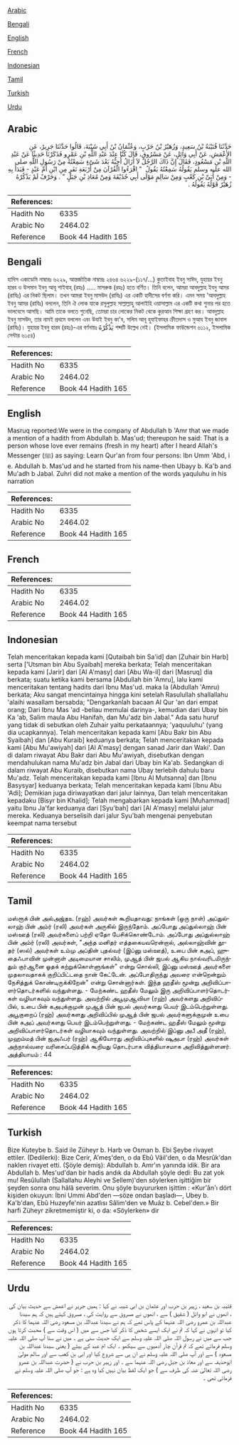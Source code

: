 [Arabic](#arabic)

[Bengali](#bengali)

[English](#english)

[French](#french)

[Indonesian](#indonesian)

[Tamil](#tamil)

[Turkish](#turkish)

[Urdu](#urdu)

## Arabic


<div dir="rtl" lang="ar" style={{fontSize:'larger',backgroundColor:'#f8f9fa',padding:20}}>
حَدَّثَنَا قُتَيْبَةُ بْنُ سَعِيدٍ، وَزُهَيْرُ بْنُ حَرْبٍ، وَعُثْمَانُ بْنُ أَبِي شَيْبَةَ، قَالُوا حَدَّثَنَا جَرِيرٌ، عَنِ الأَعْمَشِ، عَنْ أَبِي وَائِلٍ، عَنْ مَسْرُوقٍ، قَالَ كُنَّا عِنْدَ عَبْدِ اللَّهِ بْنِ عَمْرٍو فَذَكَرْنَا حَدِيثًا عَنْ عَبْدِ اللَّهِ بْنِ مَسْعُودٍ، فَقَالَ إِنَّ ذَاكَ الرَّجُلَ لاَ أَزَالُ أُحِبُّهُ بَعْدَ شَىْءٍ سَمِعْتُهُ مِنْ رَسُولِ اللَّهِ صلى الله عليه وسلم يَقُولُهُ سَمِعْتُهُ يَقُولُ ‏ "‏ اقْرَءُوا الْقُرْآنَ مِنْ أَرْبَعَةِ نَفَرٍ مِنِ ابْنِ أُمِّ عَبْدٍ - فَبَدَأَ بِهِ - وَمِنْ أُبَىِّ بْنِ كَعْبٍ وَمِنْ سَالِمٍ مَوْلَى أَبِي حُذَيْفَةَ وَمِنْ مُعَاذِ بْنِ جَبَلٍ ‏"‏ ‏.‏ وَحَرْفٌ لَمْ يَذْكُرْهُ زُهَيْرٌ قَوْلُهُ يَقُولُهُ ‏.‏
</div>
<div style={{backgroundColor:'#f8f9fa',padding:20, marginBottom: 10}}><table> <thead> <tr> <th>References:</th> <th></th> </tr> </thead> <tbody><tr><td>Hadith No</td><td>6335</td></tr><tr><td>Arabic No</td><td>2464.02</td></tr><tr><td>Reference</td><td>Book 44 Hadith 165</td></tr></tbody></table></div>

## Bengali


<div dir="ltr" lang="bn" style={{fontSize:'larger',backgroundColor:'#f8f9fa',padding:20}}>
হাদিস একাডেমি নাম্বারঃ ৬২২৯, আন্তর্জাতিক নাম্বারঃ ২৪৬৪ ৬২২৯-(১১৭/...) কুতাইবাহ ইবনু সাঈদ, যুহায়র ইবনু হারব ও উসমান ইবনু আবূ শাইবাহ্ (রহঃ) ..... মাসরুক (রহঃ) হতে বর্ণিত। তিনি বলেন, আমরা আবদুল্লাহ ইবনু আমর (রাযিঃ) এর নিকট ছিলাম। তখন আমরা ইবনু মাসউদ (রাযিঃ) এর একটি হাদীসের বর্ণনা করি। এমন সময় 'আবদুল্লাহ ইবনু আমর (রাযিঃ) বললেন, তিনি ঐ লোক যাকে রসূলুল্লাহ সাল্লাল্লাহু আলাইহি ওয়াসাল্লাম এর একটি কথা শুনার পর হতে ভালবেসে আসছি। আমি তাকে বলতে শুনেছি, তোমরা চার লোকের নিকট থেকে কুরআন শিক্ষা গ্রহণ কর। আবদুল্লাহ ইবনু মাসউদ, তার নামই প্রথমে বললেন এবং উবাই ইবনু কা'ব, সলিম আবূ হুযাইফাহর ক্রীতদাস ও মুআয ইবনু জাবাল (রাযিঃ)। যুহায়র ইবনু হারব (রহঃ)-এর বর্ণনায়ঃ يَذْكُرْهُ শব্দটি উল্লেখ নেই। (ইসলামিক ফাউন্ডেশন ৬১১২, ইসলামিক সেন্টার ৬১৫৪)
</div>
<div style={{backgroundColor:'#f8f9fa',padding:20, marginBottom: 10}}><table> <thead> <tr> <th>References:</th> <th></th> </tr> </thead> <tbody><tr><td>Hadith No</td><td>6335</td></tr><tr><td>Arabic No</td><td>2464.02</td></tr><tr><td>Reference</td><td>Book 44 Hadith 165</td></tr></tbody></table></div>

## English


<div dir="ltr" lang="en" style={{fontSize:'larger',backgroundColor:'#f8f9fa',padding:20}}>
Masruq reported:We were in the company of Abdullah b 'Amr that we made a mention of a hadith from Abdullah b. Mas'ud; thereupon he said: That is a person whose love ever remains (fresh in my heart) after I heard Allah's Messenger (ﷺ) as saying: Learn Qur'an from four persons: Ibn Umm 'Abd, i e. Abdullah b. Mas'ud and he started from his name-then Ubayy b. Ka'b and Mu'adh b Jabal. Zuhri did not make a mention of the words yaquluhu in his narration
</div>
<div style={{backgroundColor:'#f8f9fa',padding:20, marginBottom: 10}}><table> <thead> <tr> <th>References:</th> <th></th> </tr> </thead> <tbody><tr><td>Hadith No</td><td>6335</td></tr><tr><td>Arabic No</td><td>2464.02</td></tr><tr><td>Reference</td><td>Book 44 Hadith 165</td></tr></tbody></table></div>

## French


<div dir="ltr" lang="fr" style={{fontSize:'larger',backgroundColor:'#f8f9fa',padding:20}}>

</div>
<div style={{backgroundColor:'#f8f9fa',padding:20, marginBottom: 10}}><table> <thead> <tr> <th>References:</th> <th></th> </tr> </thead> <tbody><tr><td>Hadith No</td><td>6335</td></tr><tr><td>Arabic No</td><td>2464.02</td></tr><tr><td>Reference</td><td>Book 44 Hadith 165</td></tr></tbody></table></div>

## Indonesian


<div dir="ltr" lang="id" style={{fontSize:'larger',backgroundColor:'#f8f9fa',padding:20}}>
Telah menceritakan kepada kami [Qutaibah bin Sa'id] dan [Zuhair bin Harb] serta ['Utsman bin Abu Syaibah] mereka berkata; Telah menceritakan kepada kami [Jarir] dari [Al A'masy] dari [Abu Wa-il] dari [Masruq] dia berkata; suatu ketika kami bersama [Abdullah bin 'Amru], lalu kami menceritakan tentang hadits dari Ibnu Mas'ud. maka Ia (Abdullah 'Amru) berkata; Aku sangat mencintainya hingga kini setelah Rasulullah shallallahu 'alaihi wasallam bersabda; "Dengarkanlah bacaan Al Qur 'an dari empat orang; Dari Ibnu Mas 'ad -beliau memulai darinya-, kemudian dari Ubay bin Ka 'ab, Salim maula Abu Hanifah, dan Mu'adz bin Jabal." Ada satu huruf yang tidak di sebutkan oleh Zuhair yaitu perkataannya; 'yaquuluhu' (yang dia ucapkannya). Telah menceritakan kepada kami [Abu Bakr bin Abu Syaibah] dan [Abu Kuraib] keduanya berkata; Telah menceritakan kepada kami [Abu Mu'awiyah] dari [Al A'masy] dengan sanad Jarir dan Waki'. Dan di dalam riwayat Abu Bakr dari Abu Mu'awiyah, disebutkan dengan mendahulukan nama Mu'adz bin Jabal dari Ubay bin Ka'ab. Sedangkan di dalam riwayat Abu Kuraib, disebutkan nama Ubay terlebih dahulu baru Mu'adz. Telah menceritakan kepada kami [Ibnu Al Mutsanna] dan [Ibnu Basysyar] keduanya berkata; Telah menceritakan kepada kami [Ibnu Abu 'Adi]; Demikian juga diriwayatkan dari jalur lainnya, Dan telah menceritakan kepadaku [Bisyr bin Khalid]; Telah mengabarkan kepada kami [Muhammad] yaitu Ibnu Ja'far keduanya dari [Syu'bah] dari [Al A'masy] melalui jalur mereka. Keduanya berselisih dari jalur Syu'bah mengenai penyebutan keempat nama tersebut
</div>
<div style={{backgroundColor:'#f8f9fa',padding:20, marginBottom: 10}}><table> <thead> <tr> <th>References:</th> <th></th> </tr> </thead> <tbody><tr><td>Hadith No</td><td>6335</td></tr><tr><td>Arabic No</td><td>2464.02</td></tr><tr><td>Reference</td><td>Book 44 Hadith 165</td></tr></tbody></table></div>

## Tamil


<div dir="ltr" lang="ta" style={{fontSize:'larger',backgroundColor:'#f8f9fa',padding:20}}>
மஸ்ரூக் பின் அல்அஜ்தஉ (ரஹ்) அவர்கள் கூறியதாவது: நாங்கள் (ஒரு நாள்) அப்துல்லாஹ் பின் அம்ர் (ரலி) அவர்கள் அருகில் இருந்தோம். அப்போது அப்துல்லாஹ் பின் மஸ்ஊத் (ரலி) அவர்களைப் பற்றி ஏதோ பேசிக்கொண்டோம். அப்போது அப்துல்லாஹ் பின் அம்ர் (ரலி) அவர்கள், "அந்த மனிதர் எத்தகையவரென்றால், அல்லாஹ்வின் தூதர் (ஸல்) அவர்கள் உம்மு அப்தின் புதல்வர் (இப்னு மஸ்ஊத்), உபை பின் கஅப், ஹுதைஃபாவின் முன்னாள் அடிமையான சாலிம், முஆத் பின் ஜபல் ஆகிய நால்வரிடமிருந்தும் குர்ஆனை ஓதக் கற்றுக்கொள்ளுங்கள்" என்று சொல்லி, இப்னு மஸ்ஊத் அவர்களை முதலாவதாகக் குறிப்பிட்டதை நான் கேட்டேன். அப்போதிருந்து அவரை என்றென்றும் நேசித்துக் கொண்டிருக்கிறேன்" என்று சொன்னார்கள். இந்த ஹதீஸ் மூன்று அறிவிப்பாளர்தொடர்களில் வந்துள்ளது. - மேற்கண்ட ஹதீஸ் மேலும் இரு அறிவிப்பாளர்தொடர்கள் வழியாகவும் வந்துள்ளது. அவற்றில் அபூமுஆவியா (ரஹ்) அவர்களது அறிவிப்பில், உபை பின் கஅபுக்குமுன் முஆத் பின் ஜபல் அவர்களது பெயர் இடம்பெற்றுள்ளது. அபூகுறைப் (ரஹ்) அவர்களது அறிவிப்பில் முஆத் பின் ஜபல் அவர்களுக்குமுன் உபை பின் கஅப் அவர்களது பெயர் இடம்பெற்றுள்ளது. - மேற்கண்ட ஹதீஸ் மேலும் மூன்று அறிவிப்பாளர்தொடர்கள் வழியாகவும் வந்துள்ளது. அவற்றில் இப்னு அபீ அதீ (ரஹ்), முஹம்மத் பின் ஜஅஃபர் (ரஹ்) ஆகியோரது அறிவிப்புகளில் ஷுஅபா (ரஹ்) அவர்கள் அந்நால்வரை வரிசைப்படுத்திக் கூறியது தொடர்பாக வித்தியாசமாக அறிவித்துள்ளனர். அத்தியாயம் : 44
</div>
<div style={{backgroundColor:'#f8f9fa',padding:20, marginBottom: 10}}><table> <thead> <tr> <th>References:</th> <th></th> </tr> </thead> <tbody><tr><td>Hadith No</td><td>6335</td></tr><tr><td>Arabic No</td><td>2464.02</td></tr><tr><td>Reference</td><td>Book 44 Hadith 165</td></tr></tbody></table></div>

## Turkish


<div dir="ltr" lang="tr" style={{fontSize:'larger',backgroundColor:'#f8f9fa',padding:20}}>
Bize Kuteybe b. Said ile Züheyr b. Harb ve Osman b. Ebi Şeybe rivayet ettiler. (Dedilerki): Bize Cerir, A'meş'den, o da Ebû Vâil'den, o da Mesrûk'dan naklen rivayet etti. (Şöyle demiş): Abdullah b. Amr'ın yanında idik. Bir ara Abdullah b. Mes'ud'dan bir hadis andık da Abdullah şöyle dedi: Bu zat yok mu! Resûlullah (Sallallahu Aleyhi ve Sellem)'den söylerken işittiğim bir şeyden sonra onu hâlâ severim. Onu şöyle buyururken işittim : «Kur'ân'ı dört kişiden okuyun: İbni Ummi Abd'den —söze ondan başladı—, Ubey b. Ka'b'dan, Ebû Huzeyfe'nin azatlısı Sâlim'den ve Muâz b. Cebel'den.» Bir harfi Züheyr zikretmemiştir ki, o da: «Söylerken» dir
</div>
<div style={{backgroundColor:'#f8f9fa',padding:20, marginBottom: 10}}><table> <thead> <tr> <th>References:</th> <th></th> </tr> </thead> <tbody><tr><td>Hadith No</td><td>6335</td></tr><tr><td>Arabic No</td><td>2464.02</td></tr><tr><td>Reference</td><td>Book 44 Hadith 165</td></tr></tbody></table></div>

## Urdu


<div dir="rtl" lang="ur" style={{fontSize:'larger',backgroundColor:'#f8f9fa',padding:20}}>
قتیبہ بن سعید ، زہیر بن حرب اور عثمان بن ابی شیبہ نے کہا : ہمیں جریر نے اعمش سے حدیث بیان کی ، انھوں نے ابو وائل ( شقیق ) سے ، انھوں نے مسروق سے روایت کی ، مسروق کہتے ہیں کہ ہم سیدنا عبداللہ بن عمرو رضی اللہ عنہما کے پاس تھے کہ ہم نے سیدنا عبداللہ بن مسعود رضی اللہ عنہما کا ذکر کیا تو انہوں نے کہا کہ تم نے ایک ایسے شخص کا ذکر کیا جس سے میں ( اس وقت سے ) محبت کرتا ہوں جب سے میں نے رسول اللہ صلی اللہ علیہ وسلم سے ایک حدیث سنی ہے ۔ میں نے سنا آپ صلی اللہ علیہ وسلم فرماتے تھے کہ تم قرآن چار آدمیوں سے سیکھو ۔ ایک ام عبد کے بیٹے ( یعنی سیدنا عبداللہ بن مسعود ) سے اور آپ صلی اللہ علیہ وسلم نے ان ہی سے شروع کیا اور ابی بن کعب سے اور سالم مولیٰ ابوحذیفہ سے اور معاذ بن جبل رضی اللہ عنہما سے ۔ اور زہیر بن حرب نے ( حضرت عبداللہ بن عمرو رضی اللہ تعالیٰ عنہ کی طرف سے ) جو ایک لفظ بیان نہیں کیا وہ ہے : جو آپ صلی اللہ علیہ وسلم نے فرمائی تھی ۔
</div>
<div style={{backgroundColor:'#f8f9fa',padding:20, marginBottom: 10}}><table> <thead> <tr> <th>References:</th> <th></th> </tr> </thead> <tbody><tr><td>Hadith No</td><td>6335</td></tr><tr><td>Arabic No</td><td>2464.02</td></tr><tr><td>Reference</td><td>Book 44 Hadith 165</td></tr></tbody></table></div>